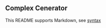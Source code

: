 ## Complex Cenerator

This README supports Markdown, see [syntax](https://help.github.com/articles/markdown-basics/)

